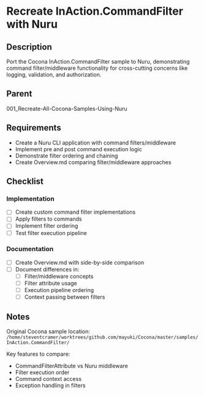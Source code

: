 # Recreate InAction.CommandFilter with Nuru

## Description

Port the Cocona InAction.CommandFilter sample to Nuru, demonstrating command filter/middleware functionality for cross-cutting concerns like logging, validation, and authorization.

## Parent
001_Recreate-All-Cocona-Samples-Using-Nuru

## Requirements

- Create a Nuru CLI application with command filters/middleware
- Implement pre and post command execution logic
- Demonstrate filter ordering and chaining
- Create Overview.md comparing filter/middleware approaches

## Checklist

### Implementation
- [ ] Create custom command filter implementations
- [ ] Apply filters to commands
- [ ] Implement filter ordering
- [ ] Test filter execution pipeline

### Documentation
- [ ] Create Overview.md with side-by-side comparison
- [ ] Document differences in:
  - [ ] Filter/middleware concepts
  - [ ] Filter attribute usage
  - [ ] Execution pipeline ordering
  - [ ] Context passing between filters

## Notes

Original Cocona sample location: `/home/steventcramer/worktrees/github.com/mayuki/Cocona/master/samples/InAction.CommandFilter/`

Key features to compare:
- CommandFilterAttribute vs Nuru middleware
- Filter execution order
- Command context access
- Exception handling in filters